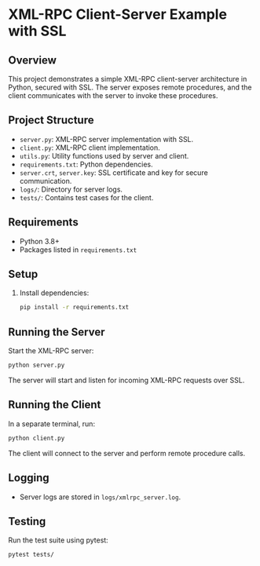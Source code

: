# XML-RPC Client-Server Example with SSL

## Overview
This project demonstrates a simple XML-RPC client-server architecture in Python, secured with SSL. The server exposes remote procedures, and the client communicates with the server to invoke these procedures.

## Project Structure
- `server.py`: XML-RPC server implementation with SSL.
- `client.py`: XML-RPC client implementation.
- `utils.py`: Utility functions used by server and client.
- `requirements.txt`: Python dependencies.
- `server.crt`, `server.key`: SSL certificate and key for secure communication.
- `logs/`: Directory for server logs.
- `tests/`: Contains test cases for the client.

## Requirements
- Python 3.8+
- Packages listed in `requirements.txt`

## Setup
1. Install dependencies:
   ```bash
   pip install -r requirements.txt
   ```

## Running the Server
Start the XML-RPC server:
```bash
python server.py
```
The server will start and listen for incoming XML-RPC requests over SSL.

## Running the Client
In a separate terminal, run:
```bash
python client.py
```
The client will connect to the server and perform remote procedure calls.

## Logging
- Server logs are stored in `logs/xmlrpc_server.log`.

## Testing
Run the test suite using pytest:
```bash
pytest tests/
```


